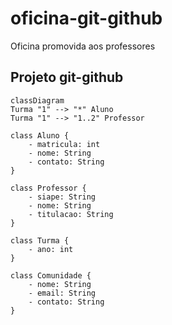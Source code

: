 # oficina-git-github
Oficina promovida aos professores

## Projeto git-github

```mermaid
classDiagram
Turma "1" --> "*" Aluno
Turma "1" --> "1..2" Professor

class Aluno {
    - matricula: int
    - nome: String
    - contato: String
}

class Professor {
    - siape: String
    - nome: String
    - titulacao: String
}

class Turma {
    - ano: int
}

class Comunidade {
    - nome: String
    - email: String
    - contato: String
}
